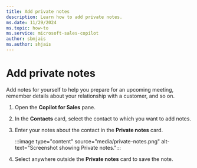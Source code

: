 ```yaml
---
title: Add private notes
description: Learn how to add private notes.
ms.date: 11/29/2024
ms.topic: how-to
ms.service: microsoft-sales-copilot
author: sbmjais
ms.author: shjais
---
```


# Add private notes

Add notes for yourself to help you prepare for an upcoming meeting, remember details about your relationship with a customer, and so on.

1. Open the **Copilot for Sales** pane.  
1. In the **Contacts** card, select the contact to which you want to add notes.  
1. Enter your notes about the contact in the **Private notes** card.

   :::image type="content" source="media/private-notes.png" alt-text="Screenshot showing Private notes.":::

1. Select anywhere outside the **Private notes** card to save the note.
